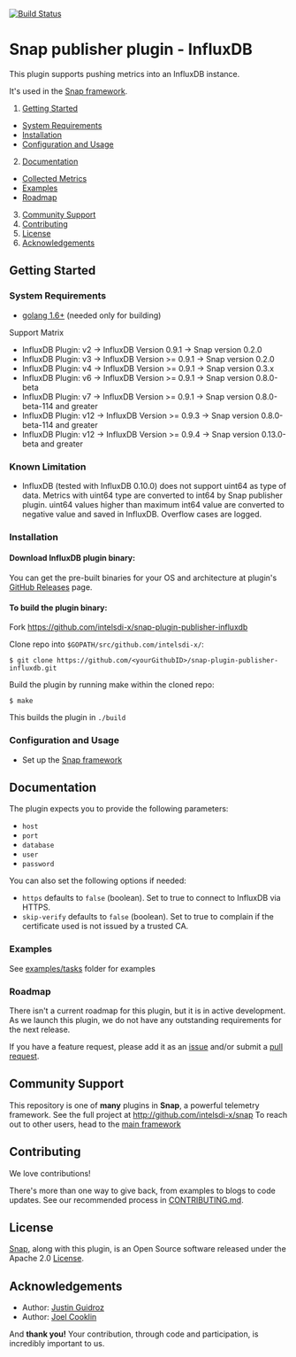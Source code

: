 [![Build Status](https://travis-ci.org/intelsdi-x/snap-plugin-publisher-influxdb.svg?branch=master)](https://travis-ci.org/intelsdi-x/snap-plugin-publisher-influxdb)

# Snap publisher plugin - InfluxDB 

This plugin supports pushing metrics into an InfluxDB instance.

It's used in the [Snap framework](http://github.com/intelsdi-x/snap).

1. [Getting Started](#getting-started)
  * [System Requirements](#system-requirements)
  * [Installation](#installation)
  * [Configuration and Usage](#configuration-and-usage)
2. [Documentation](#documentation)
  * [Collected Metrics](#collected-metrics)
  * [Examples](#examples)
  * [Roadmap](#roadmap)
3. [Community Support](#community-support)
4. [Contributing](#contributing)
5. [License](#license)
6. [Acknowledgements](#acknowledgements)

## Getting Started

### System Requirements

* [golang 1.6+](https://golang.org/dl/) (needed only for building)

Support Matrix

- InfluxDB Plugin: v2 -> InfluxDB Version 0.9.1 -> Snap version 0.2.0
- InfluxDB Plugin: v3 -> InfluxDB Version >= 0.9.1 -> Snap version 0.2.0
- InfluxDB Plugin: v4 -> InfluxDB Version >= 0.9.1 -> Snap version 0.3.x
- InfluxDB Plugin: v6 -> InfluxDB Version >= 0.9.1 -> Snap version 0.8.0-beta
- InfluxDB Plugin: v7 -> InfluxDB Version >= 0.9.1 -> Snap version 0.8.0-beta-114 and greater
- InfluxDB Plugin: v12 -> InfluxDB Version >= 0.9.3 -> Snap version 0.8.0-beta-114 and greater
- InfluxDB Plugin: v12 -> InfluxDB Version >= 0.9.4 -> Snap version 0.13.0-beta and greater

### Known Limitation

* InfluxDB (tested with InfluxDB 0.10.0) does not support uint64 as type of data. Metrics with uint64 type are converted to int64 by Snap publisher plugin. uint64 values higher than maximum int64 value are converted to negative value and saved in InfluxDB. Overflow cases are logged.

### Installation

#### Download InfluxDB plugin binary:
You can get the pre-built binaries for your OS and architecture at plugin's [GitHub Releases](https://github.com/intelsdi-x/snap-plugin-publisher-influxdb/releases) page.

#### To build the plugin binary:
Fork https://github.com/intelsdi-x/snap-plugin-publisher-influxdb

Clone repo into `$GOPATH/src/github.com/intelsdi-x/`:

```
$ git clone https://github.com/<yourGithubID>/snap-plugin-publisher-influxdb.git
```

Build the plugin by running make within the cloned repo:
```
$ make
```
This builds the plugin in `./build`

### Configuration and Usage
* Set up the [Snap framework](https://github.com/intelsdi-x/snap/blob/master/README.md#getting-started)

## Documentation

The plugin expects you to provide the following parameters:
 - `host`
 - `port`
 - `database`
 - `user`
 - `password`

You can also set the following options if needed:
 - `https` defaults to `false` (boolean). Set to true to connect to InfluxDB via HTTPS.
 - `skip-verify` defaults to `false` (boolean). Set to true to complain if the certificate used is not issued by a trusted CA.

### Examples

See [examples/tasks](https://github.com/intelsdi-x/snap-plugin-publisher-influxdb/tree/master/examples/tasks) folder for examples


### Roadmap

There isn't a current roadmap for this plugin, but it is in active development. As we launch this plugin, we do not have any outstanding requirements for the next release.

If you have a feature request, please add it as an [issue](https://github.com/intelsdi-x/snap-plugin-publisher-influxdb/issues/new) and/or submit a [pull request](https://github.com/intelsdi-x/snap-plugin-publisher-influxdb/pulls).

## Community Support
This repository is one of **many** plugins in **Snap**, a powerful telemetry framework. See the full project at http://github.com/intelsdi-x/snap To reach out to other users, head to the [main framework](https://github.com/intelsdi-x/snap#community-support)

## Contributing
We love contributions! 

There's more than one way to give back, from examples to blogs to code updates. See our recommended process in [CONTRIBUTING.md](CONTRIBUTING.md).

## License
[Snap](http://github.com/intelsdi-x/snap), along with this plugin, is an Open Source software released under the Apache 2.0 [License](LICENSE).

## Acknowledgements
* Author: [Justin Guidroz](https://github.com/geauxvirtual)
* Author: [Joel Cooklin](https://github.com/jcooklin)

And **thank you!** Your contribution, through code and participation, is incredibly important to us.

